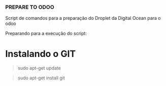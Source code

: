 ### PREPARE TO ODOO

Script de comandos para a preparação do Droplet da Digital Ocean para o odoo

Preparando para a execução do script:

# Instalando o GIT 

> sudo apt-get update

> sudo apt-get install git
